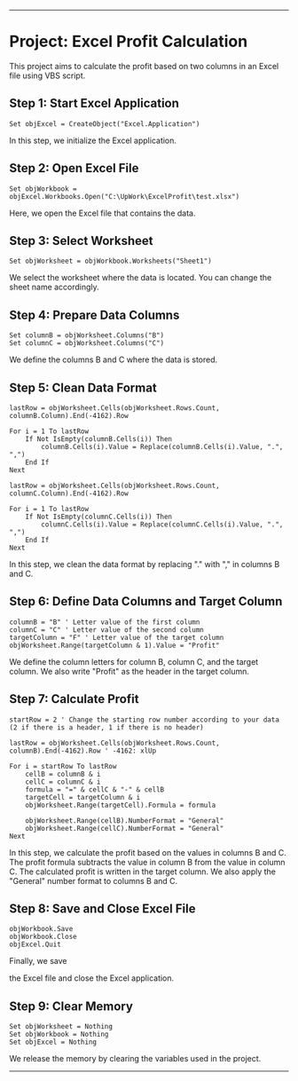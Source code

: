 ---

# Project: Excel Profit Calculation

This project aims to calculate the profit based on two columns in an Excel file using VBS script.

## Step 1: Start Excel Application
```vbs
Set objExcel = CreateObject("Excel.Application")
```
In this step, we initialize the Excel application.

## Step 2: Open Excel File
```vbs
Set objWorkbook = objExcel.Workbooks.Open("C:\UpWork\ExcelProfit\test.xlsx")
```
Here, we open the Excel file that contains the data.

## Step 3: Select Worksheet
```vbs
Set objWorksheet = objWorkbook.Worksheets("Sheet1")
```
We select the worksheet where the data is located. You can change the sheet name accordingly.

## Step 4: Prepare Data Columns
```vbs
Set columnB = objWorksheet.Columns("B")
Set columnC = objWorksheet.Columns("C")
```
We define the columns B and C where the data is stored.

## Step 5: Clean Data Format
```vbs
lastRow = objWorksheet.Cells(objWorksheet.Rows.Count, columnB.Column).End(-4162).Row

For i = 1 To lastRow
    If Not IsEmpty(columnB.Cells(i)) Then
        columnB.Cells(i).Value = Replace(columnB.Cells(i).Value, ".", ",")
    End If
Next

lastRow = objWorksheet.Cells(objWorksheet.Rows.Count, columnC.Column).End(-4162).Row

For i = 1 To lastRow
    If Not IsEmpty(columnC.Cells(i)) Then
        columnC.Cells(i).Value = Replace(columnC.Cells(i).Value, ".", ",")
    End If
Next
```
In this step, we clean the data format by replacing "." with "," in columns B and C.

## Step 6: Define Data Columns and Target Column
```vbs
columnB = "B" ' Letter value of the first column
columnC = "C" ' Letter value of the second column
targetColumn = "F" ' Letter value of the target column
objWorksheet.Range(targetColumn & 1).Value = "Profit"
```
We define the column letters for column B, column C, and the target column. We also write "Profit" as the header in the target column.

## Step 7: Calculate Profit
```vbs
startRow = 2 ' Change the starting row number according to your data (2 if there is a header, 1 if there is no header)

lastRow = objWorksheet.Cells(objWorksheet.Rows.Count, columnB).End(-4162).Row ' -4162: xlUp

For i = startRow To lastRow
    cellB = columnB & i
    cellC = columnC & i
    formula = "=" & cellC & "-" & cellB
    targetCell = targetColumn & i
    objWorksheet.Range(targetCell).Formula = formula

    objWorksheet.Range(cellB).NumberFormat = "General"
    objWorksheet.Range(cellC).NumberFormat = "General"
Next
```
In this step, we calculate the profit based on the values in columns B and C. The profit formula subtracts the value in column B from the value in column C. The calculated profit is written in the target column. We also apply the "General" number format to columns B and C.

## Step 8: Save and Close Excel File
```vbs
objWorkbook.Save
objWorkbook.Close
objExcel.Quit
```
Finally, we save

 the Excel file and close the Excel application.

## Step 9: Clear Memory
```vbs
Set objWorksheet = Nothing
Set objWorkbook = Nothing
Set objExcel = Nothing
```
We release the memory by clearing the variables used in the project.

---